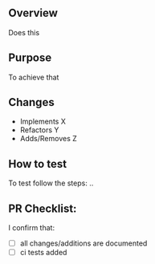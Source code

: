 ## Overview

Does this

## Purpose

To achieve that

## Changes

- Implements X
- Refactors Y
- Adds/Removes Z

## How to test

To test follow the steps:
..

## PR Checklist:

I confirm that:

- [ ] all changes/additions are documented
- [ ] ci tests added
